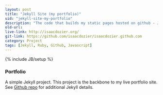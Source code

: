 ```yaml
---
layout: post
title: "Jekyll Site (my portfolio)"
uid: "jekyll-site-my-portfolio"
description: "The code that builds my static pages hosted on github - Jekyll"
old-url: 
live-link: http://isaacdozier.org/
git-link: https://github.com/isaacdozier/isaacdozier.github.com
category: Project
tags: [Jekyll, Ruby, Github, Javascript]
---
```

{% include JB/setup %}

### Portfolio

A simple Jekyll project. This project is the backbone to my live portfolio site.
See [Github repo](https://github.com/jekyll/jekyll) for additional Jekyll details.

